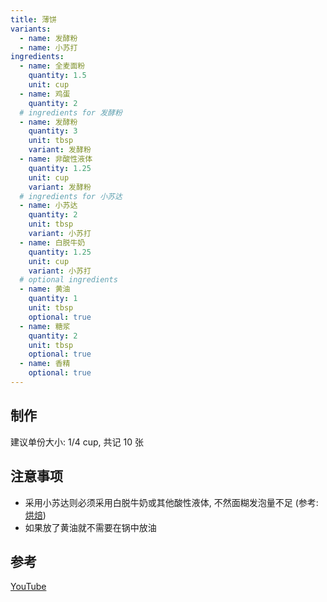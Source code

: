 ```yaml
---
title: 薄饼
variants:
  - name: 发酵粉
  - name: 小苏打
ingredients:
  - name: 全麦面粉
    quantity: 1.5
    unit: cup
  - name: 鸡蛋
    quantity: 2
  # ingredients for 发酵粉
  - name: 发酵粉
    quantity: 3
    unit: tbsp
    variant: 发酵粉
  - name: 非酸性液体
    quantity: 1.25
    unit: cup
    variant: 发酵粉
  # ingredients for 小苏达
  - name: 小苏达
    quantity: 2
    unit: tbsp
    variant: 小苏打
  - name: 白脱牛奶
    quantity: 1.25
    unit: cup
    variant: 小苏打
  # optional ingredients
  - name: 黄油
    quantity: 1
    unit: tbsp
    optional: true
  - name: 糖浆
    quantity: 2
    unit: tbsp
    optional: true
  - name: 香精
    optional: true
---
```


## 制作

建议单份大小: 1/4 cup, 共记 10 张

## 注意事项

- 采用小苏达则必须采用白脱牛奶或其他酸性液体, 不然面糊发泡量不足 (参考:
  [烘焙](../knowledge/baking))
- 如果放了黄油就不需要在锅中放油

## 参考

[YouTube](https://www.youtube.com/watch?v=fM_ELMrEmNc)
